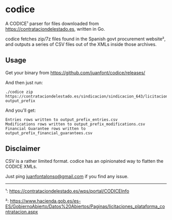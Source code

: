 # codice
A CODICE¹ parser for files downloaded from https://contrataciondelestado.es, written in Go.

codice fetches zip/7z files found in the Spanish govt procurement website², and outputs a series of CSV files out of the XMLs inside those archives. 

## Usage 

Get your binary from https://github.com/juanfont/codice/releases/

And then just run:


```
./codice zip https://contrataciondelestado.es/sindicacion/sindicacion_643/licitacionesPerfilesContratanteCompleto3_2016.zip output_prefix
```


And you'll get:

```
Entries rows written to output_prefix_entries.csv
Modifications rows written to output_prefix_modifications.csv
Financial Guarantee rows written to output_prefix_financial_guarantees.csv
```


## Disclaimer

CSV is a rather limited format. codice has an opinionated way to flatten the CODICE XMLs. 

Just ping juanfontalonso@gmail.com if you find any issue.


____________________
¹: https://contrataciondelestado.es/wps/portal/CODICEInfo

²: https://www.hacienda.gob.es/es-ES/GobiernoAbierto/Datos%20Abiertos/Paginas/licitaciones_plataforma_contratacion.aspx
